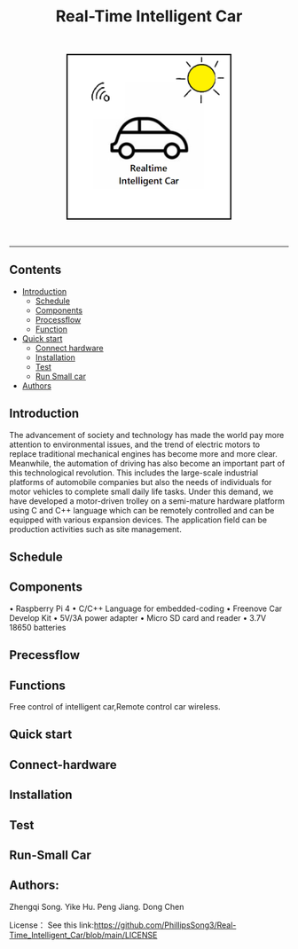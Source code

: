 <!-- PROJECT LOGO -->
<h1 align="center">Real-Time Intelligent Car</h1>
<p align="center">
<br/>
<p align="center">
<img src="https://github.com/PhillipsSong3/Real-Time_Intelligent_Car/blob/main/logo.png" width="300" height="300">
  </p>
<br/>


____________________________________________________________________________________________________________________________________________________________________
## Contents
<ul>
    <li><a href="#Introduction">Introduction</a>
        <ul>
            <li><a href="#Schedule">Schedule</a>
            <li><a href="#Components">Components</a>
            <li><a href="#Processflow">Processflow</a>
            <li><a href="#Functions">Function</a>
        </ul>
    <li><a href="#Quick start">Quick start</a>
        <ul>
            <li><a href="#Connect-hardware">Connect hardware</a>
            <li><a href="#Installation">Installation</a>
            <li><a href="#Test">Test</a>
            <li><a href="#Run-Small car">Run Small car</a>
        </ul>
    <li><a href="#Authors">Authors</a>
</ul>

## Introduction

The advancement of society and technology has made the world pay more attention to environmental issues, and the trend of electric motors to replace traditional mechanical engines has become more and more clear. Meanwhile, the automation of driving has also become an important part of this technological revolution. This includes the large-scale industrial platforms of automobile companies but also the needs of individuals for motor vehicles to complete small daily life tasks. Under this demand, we have developed a motor-driven trolley on a semi-mature hardware platform using C and C++ language which can be remotely controlled and can be equipped with various expansion devices. The application field can be production activities such as site management.


## Schedule

## Components
• Raspberry Pi 4 
• C/C++ Language for embedded-coding
• Freenove Car Develop Kit
• 5V/3A power adapter
• Micro SD card and reader
• 3.7V 18650 batteries

## Precessflow

## Functions
Free control of intelligent car,Remote control car wireless.

## Quick start

## Connect-hardware

## Installation

## Test

## Run-Small Car

## Authors:
Zhengqi Song.  Yike Hu.  Peng Jiang.   Dong Chen

License：
See this link:https://github.com/PhillipsSong3/Real-Time_Intelligent_Car/blob/main/LICENSE

